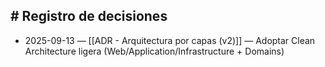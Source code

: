 ## # Registro de decisiones

- 2025-09-13 — [[ADR - Arquitectura por capas (v2)]] — Adoptar Clean Architecture ligera (Web/Application/Infrastructure + Domains)

